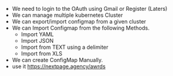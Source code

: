 - We need to login to the OAuth using Gmail or Register (Laters)
- We can manage multiple kubernetes Cluster
- We can export/import configmap from a given cluster
- We can Import Configmap from the following Methods.
  - Import YAML
  - Import JSON
  - Import from TEXT using a delimiter
  - Import from XLS
- We can create ConfigMap Manually.
- use it https://nextpage.agency/awrds